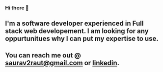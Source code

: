 ### Hi there 👋
## I'm a software developer experienced in Full stack web developement. I am looking for any oppurtunitues why I can put my expertise to use.
## You can reach me out @ saurav2raut@gmail.com or [linkedin](https://www.linkedin.com/in/sauravraut/). 

<!--
**Sauravraut/Sauravraut** is a ✨ _special_ ✨ repository because its `README.md` (this file) appears on your GitHub profile.

Here are some ideas to get you started:

- 🔭 I’m currently working on ...
- 🌱 I’m currently learning ...
- 👯 I’m looking to collaborate on ...
- 🤔 I’m looking for help with ...
- 💬 Ask me about ...
- 📫 How to reach me: ...
- 😄 Pronouns: ...
- ⚡ Fun fact: ...
-->
